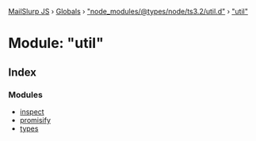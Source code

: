 [MailSlurp JS](../README.md) › [Globals](../globals.md) › ["node_modules/@types/node/ts3.2/util.d"](_node_modules__types_node_ts3_2_util_d_.md) › ["util"](_node_modules__types_node_ts3_2_util_d_._util_.md)

# Module: "util"

## Index

### Modules

* [inspect](_node_modules__types_node_ts3_2_util_d_._util_.inspect.md)
* [promisify](_node_modules__types_node_ts3_2_util_d_._util_.promisify.md)
* [types](_node_modules__types_node_ts3_2_util_d_._util_.types.md)
